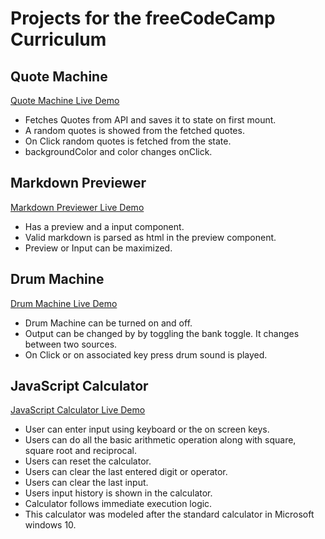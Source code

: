 # Projects for the freeCodeCamp Curriculum

## Quote Machine

[Quote Machine Live Demo](https://codesandbox.io/s/festive-perlman-v687m "Live Demo")

- Fetches Quotes from API and saves it to state on first mount.
- A random quotes is showed from the fetched quotes.
- On Click random quotes is fetched from the state.
- backgroundColor and color changes onClick.

## Markdown Previewer

[Markdown Previewer Live Demo](https://codesandbox.io/s/loving-brattain-pf60e "Live Demo")

- Has a preview and a input component.
- Valid markdown is parsed as html in the preview component.
- Preview or Input can be maximized.

## Drum Machine

[Drum Machine Live Demo](https://codesandbox.io/s/friendly-cohen-5rww4 "Live Demo")

- Drum Machine can be turned on and off.
- Output can be changed by by toggling the bank toggle. It changes between two sources.
- On Click or on associated key press drum sound is played.
  
## JavaScript Calculator

[JavaScript Calculator Live Demo](https://codesandbox.io/s/reverent-torvalds-rgk29 "Live Demo")

- User can enter input using keyboard or the on screen keys.
- Users can do all the basic arithmetic operation along with square, square root and reciprocal.
- Users can reset the calculator.
- Users can clear the last entered digit or operator.
- Users can clear the last input.
- Users input history is shown in the calculator.
- Calculator follows immediate execution logic.
- This calculator was modeled after the standard calculator in Microsoft windows 10.
